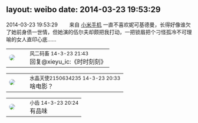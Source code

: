 layout: weibo
date: 2014-03-23 19:53:29
---
<meta name="referrer" content="no-referrer" />

2014-03-23 19:53:29  &nbsp;&nbsp;&nbsp;&nbsp;&nbsp;&nbsp; 来自 <a href="http://app.weibo.com/t/feed/22zMnn" rel="nofollow">小米手机</a>
一直不喜欢妮可基德曼，长得好像谁欠了她前身债一世情，但她演的伍尔夫却颇把我打动，一把锁眉把个刁怪孤冷不可理喻的女人直印心底…… ​​​

<table style="width: 100%;">
  <tr>
    <td style="width: 40px;"><img style="border-radius:50%" src="https://tva3.sinaimg.cn/crop.0.0.639.639.50/6d2a6003jw8f3idy69w2gj20hs0hrt9g.jpg?KID=imgbed,tva&Expires=1624466401&ssig=5Fa3ozn8u%2F"></td>
    <td colspan="2"><small>风二码畜 14-3-23 21:43</small><br/>回复@xieyu_ic:《时时刻刻》</td>
  </tr>
</table>

<table style="width: 100%;">
  <tr>
    <td style="width: 40px;"><img style="border-radius:50%" src="https://tva1.sinaimg.cn/crop.0.0.80.80.50/803012fbjw8f6z12p78p3j2028028q2p.jpg?KID=imgbed,tva&Expires=1624466401&ssig=OtyKLNNJNn"></td>
    <td colspan="2"><small>水晶天使2150634235 14-3-23 20:33</small><br/>啥电影？</td>
  </tr>
</table>

<table style="width: 100%;">
  <tr>
    <td style="width: 40px;"><img style="border-radius:50%" src="https://tva3.sinaimg.cn/crop.0.0.480.480.50/4d4bc111jw8ejj3t36gwaj20dc0dc769.jpg?KID=imgbed,tva&Expires=1624466401&ssig=H2XiMYlwwt"></td>
    <td colspan="2"><small>小齿 14-3-23 20:24</small><br/>有品味</td>
  </tr>
</table>
